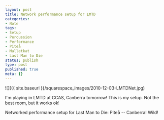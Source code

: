 ```yaml
---
layout: post
title: Network performance setup for LMTD
categories:
- Note
tags:
- Setup
- Percussion
- Performance
- Piteå
- Malletkat
- Last Man to Die
status: publish
type: post
published: true
meta: {}
---
```


![]({{ site.baseurl }}/squarespace_images/2010-12-03-LMTDNet.jpg)

I'm playing in LMTD at CCAS, Canberra tomorrow! This is my setup. Not the best room, but it works ok! 

Networked performance setup for Last Man to Die: Piteå -- Canberra! Wild!
